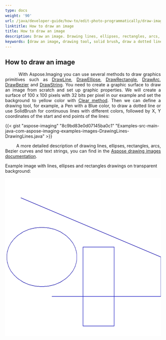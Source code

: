 ```yaml
---
type: docs
weight: '90'
url: /java/developer-guide/how-to/edit-photo-programmatically/draw-image
linktitle: How to draw an image
title: How to draw an image
description: Draw an image. Drawing lines, ellipses, rectangles, arcs, Bezier curves and strings.
keywords: [draw an image, drawing tool, solid brush, draw a dotted line]
---
```


## How to draw an image

<p align='justify'>
&nbsp;&nbsp;&nbsp;&nbsp;&nbsp;&nbsp;&nbsp;&nbsp;
With Aspose.Imaging you can use several methods to draw graphics primitives such as
<a href="https://reference.aspose.com/imaging/java/com.aspose.imaging/graphics/#drawLine-com.aspose.imaging.Pen-int-int-int-int-">DrawLine</a>,
<a href="https://reference.aspose.com/imaging/java/com.aspose.imaging/graphics/#drawEllipse-com.aspose.imaging.Pen-com.aspose.imaging.RectangleF-">DrawEllipse</a>,
<a href="https://reference.aspose.com/imaging/java/com.aspose.imaging/graphics/#drawRectangle-com.aspose.imaging.Pen-int-int-int-int-">DrawRectangle</a>,
<a href="https://reference.aspose.com/imaging/java/com.aspose.imaging/graphics/#drawArc-com.aspose.imaging.Pen-com.aspose.imaging.RectangleF-float-float-">DrawArc</a>,
<a href="https://reference.aspose.com/imaging/java/com.aspose.imaging/graphics/#drawBezier-com.aspose.imaging.Pen-com.aspose.imaging.PointF-com.aspose.imaging.PointF-com.aspose.imaging.PointF-com.aspose.imaging.PointF-">DrawBezier</a> and
<a href="https://reference.aspose.com/imaging/java/com.aspose.imaging/graphics/#drawString-java.lang.String-com.aspose.imaging.Font-com.aspose.imaging.Brush-float-float-">DrawString</a>.
You need to create a graphic surface to draw an image from scratch and set up graphic properties. We will create a surface of 100 x 100 pixels with 32 bits per pixel in our example and set the background to yellow color with <a href="https://reference.aspose.com/imaging/java/com.aspose.imaging/graphics/#clear-com.aspose.imaging.Color-">Clear method</a>. Then we can define a drawing tool, for example, a Pen with a Blue color, to draw a dotted line or use SolidBrush for continuous lines with different colors, followed by X, Y coordinates of the start and end points of the lines:
</p>

{{< gist "aspose-imaging" "8c9bd83e0d07145ba0c1" "Examples-src-main-java-com-aspose-imaging-examples-images-DrawingLines-DrawingLines.java" >}}

<p align='justify'>
&nbsp;&nbsp;&nbsp;&nbsp;&nbsp;&nbsp;&nbsp;&nbsp;
A more detailed description of drawing lines, ellipses, rectangles, arcs, Bezier curves and text strings, you can find in the <a href="https://docs.aspose.com/imaging/java/drawing-images/">Aspose drawing images documentation</a>.
</p>

Example image with lines, ellipses and rectangles drawings on transparent background:

<img src="../images/draw_lines_ellipses_rectangles.webp" alt="image with lines, ellipses and rectangles drawings" width="640" height="512"/>
